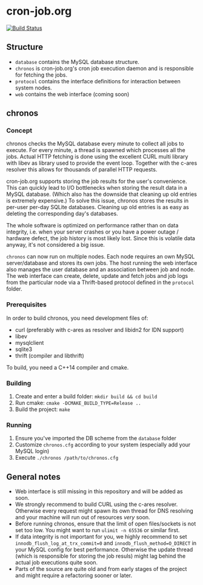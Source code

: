 cron-job.org
============

[![Build Status](https://travis-ci.org/pschlan/cron-job.org.svg?branch=master)](https://travis-ci.org/pschlan/cron-job.org)

Structure
---------
* `database` contains the MySQL database structure.
* `chronos` is cron-job.org's cron job execution daemon and is responsible for fetching the jobs.
* `protocol` contains the interface definitions for interaction between system nodes.
* `web` contains the web interface (coming soon)

chronos
-------
### Concept
chronos checks the MySQL database every minute to collect all jobs to execute. For every minute, a thread is spawned which processes all the jobs. Actual HTTP fetching is done using the excellent CURL multi library with libev as library used to provide the event loop. Together with the c-ares resolver this allows for thousands of parallel HTTP requests.

cron-job.org supports storing the job results for the user's convenience. This can quickly lead to I/O bottlenecks when storing the result data in a MySQL database. (Which also has the downside that cleaning up old entries is extremely expensive.) To solve this issue, chronos stores the results in per-user per-day SQLite databases. Cleaning up old entries is as easy as deleting the corresponding day's databases.

The whole software is optimized on performance rather than on data integrity, i.e. when your server crashes or you have a power outage / hardware defect, the job history is most likely lost. Since this is volatile data anyway, it's not considered a big issue.

`chronos` can now run on multiple nodes. Each node requires an own MySQL server/database and stores its own jobs. The host
running the web interface also manages the user database and an association between job and node. The web interface can
create, delete, update and fetch jobs and job logs from the particular node via a Thrift-based protocol defined in the
`protocol` folder.

### Prerequisites
In order to build chronos, you need development files of:
* curl (preferably with c-ares as resolver and libidn2 for IDN support)
* libev
* mysqlclient
* sqlite3
* thrift (compiler and libthrift)

To build, you need a C++14 compiler and cmake.

### Building
1. Create and enter a build folder: `mkdir build && cd build`
2. Run cmake: `cmake -DCMAKE_BUILD_TYPE=Release ..`
3. Build the project: `make`

### Running
1. Ensure you've imported the DB scheme from the `database` folder
2. Customize `chronos.cfg` according to your system (especially add your MySQL login)
3. Execute `./chronos /path/to/chronos.cfg`

General notes
-------------
* Web interface is still missing in this repository and will be added as soon.
* We strongly recommend to build CURL using the c-ares resolver. Otherwise every request might spawn its own thread for DNS resolving and your machine will run out of resources *very* soon.
* Before running chronos, ensure that the limit of open files/sockets is not set too low. You might want to run `ulimit -n 65536` or similar first.
* If data integrity is not important for you, we highly recommend to set `innodb_flush_log_at_trx_commit=0` and `innodb_flush_method=O_DIRECT` in your MySQL config for best performance. Otherwise the update thread (which is responsible for storing the job resuls) might lag behind the actual job executions quite soon.
* Parts of the source are quite old and from early stages of the project and might require a refactoring sooner or later.
